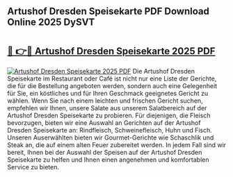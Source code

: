 ## Artushof Dresden Speisekarte PDF Download Online 2025 DySVT

# <h2><a href="http://gc7pmmy.nevu.top/?p=Artushof+Dresden+Speisekarte">🔗 👉🔴 Artushof Dresden Speisekarte 2025 PDF</a></h2>

[![Artushof Dresden Speisekarte 2025 PDF](https://i.imgur.com/dBaPXMq.png)](http://gc7pmmy.nevu.top/?p=Artushof+Dresden+Speisekarte)
Die Artushof Dresden Speisekarte im Restaurant oder Café ist nicht nur eine Liste der Gerichte, die für die Bestellung angeboten werden, sondern auch eine Gelegenheit für Sie, ein köstliches und für Ihren Geschmack geeignetes Gericht zu wählen. Wenn Sie nach einem leichten und frischen Gericht suchen, empfehlen wir Ihnen, unsere Salate aus unserem Salatbereich auf der Artushof Dresden Speisekarte zu probieren. Für diejenigen, die Fleisch bevorzugen, bieten wir eine Auswahl an Gerichten auf der Artushof Dresden Speisekarte an: Rindfleisch, Schweinefleisch, Huhn und Fisch. Unseren Auserwählten bieten wir Gourmet-Gerichte wie Schaschlik und Steak an, die auf einem alten Feuer zubereitet werden. In jedem Fall sind wir bereit, Ihnen bei der Auswahl der Speisen auf der Artushof Dresden Speisekarte zu helfen und Ihnen einen angenehmen und komfortablen Service zu bieten.
